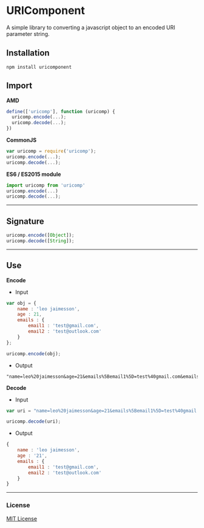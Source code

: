 # URIComponent

A simple library to converting a javascript object to an encoded URI parameter string. 

## Installation

```console
npm install uricomponent
```

## Import

**AMD**

```js
define(['uricomp'], function (uricomp) {
  uricomp.encode(...);
  uricomp.decode(...);
})
```

**CommonJS**

```js
var uricomp = require('uricomp');
uricomp.encode(...);
uricomp.decode(...);
```

**ES6 / ES2015 module**

```js
import uricomp from 'uricomp'
uricomp.encode(...)
uricomp.decode(...);
```

---

## Signature

```js
uricomp.encode([Object]);
uricomp.decode([String]);
```

---

## Use

**Encode**

- Input

```js
var obj = {
    name : 'leo jaimesson',
    age : 21,
    emails : {
        email1 : 'test@gmail.com',
        email2 : 'test@outlook.com'
    }
};

uricomp.encode(obj);
```

- Output

```console
"name=leo%20jaimesson&age=21&emails%5Bemail1%5D=test%40gmail.com&emails%5Bemail2%5D=test%40outlook.com"
```

**Decode**

- Input

```js
var uri = "name=leo%20jaimesson&age=21&emails%5Bemail1%5D=test%40gmail.com&emails%5Bemail2%5D=test%40outlook.com";

uricomp.decode(uri);
```

- Output

```js
{
    name : 'leo jaimesson',
    age : '21',
    emails : {
        email1 : 'test@gmail.com',
        email2 : 'test@outlook.com'
    }
}
```

---

### License

[MIT License](https://github.com/leojaimesson/MIT-License)